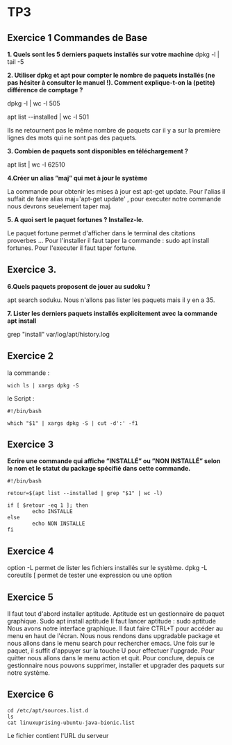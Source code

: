   <h1>TP3 </h1>
  <h2>Exercice 1 Commandes de Base </h2>

**1. Quels sont les 5 derniers paquets installés sur votre machine**
  dpkg -l | tail -5
  
  
 **2.  Utiliser dpkg et apt pour compter le nombre de paquets installés (ne pas hésiter à consulter le manuel !).
Comment explique-t-on la (petite) différence de comptage ?**

dpkg -l | wc -l
505

apt list --installed | wc -l 
501

Ils ne retournent pas le même nombre de paquets car il y a sur la première lignes des mots qui ne sont pas des paquets.

**3. Combien de paquets sont disponibles en téléchargement ?**

apt list | wc -l
62510


**4.Créer un alias ”maj” qui met à jour le système**

La commande pour obtenir les mises à jour est apt-get update.
Pour l'alias il suffait de faire alias maj='apt-get update' , pour executer notre commande nous devrons seuelement taper maj.


**5. A quoi sert le paquet fortunes ? Installez-le.**

Le paquet fortune permet d'afficher dans le terminal des citations proverbes ...
Pour l'installer il faut taper la commande : sudo apt install fortunes.
Pour l'executer il faut taper fortune.

<h2> Exercice 3. </h2>

**6.Quels paquets proposent de jouer au sudoku ?**

apt search soduku. Nous n'allons pas lister les paquets mais il y en a 35.

**7. Lister les derniers paquets installés explicitement avec la commande apt install**

grep "install" var/log/apt/history.log

<h2>Exercice 2</h2>
la commande :

   ```
  wich ls | xargs dpkg -S
  ```
le Script :
  ```
  #!/bin/bash

  which "$1" | xargs dpkg -S | cut -d':' -f1
  ```

<h2>Exercice 3</h2>

**Ecrire une commande qui affiche ”INSTALLÉ” ou ”NON INSTALLÉ” selon le nom et le statut du package
spécifié dans cette commande.**
```
#!/bin/bash

retour=$(apt list --installed | grep "$1" | wc -l)

if [ $retour -eq 1 ]; then
        echo INSTALLE
else
        echo NON INSTALLE 
fi
```

<h2>Exercice 4</h2>
option -L permet de lister les fichiers installés sur le système.
dpkg -L coreutils
[ permet de tester une expression ou une option

<h2>Exercice 5</h2>

Il faut tout d'abord installer aptitude. Aptitude est un gestionnaire de paquet graphique.
Sudo apt install aptitude
Il faut lancer aptitude : sudo aptitude
Nous avons notre interface graphique. Il faut faire CTRL+T pour accéder au menu en haut de l'écran.
Nous nous rendons dans upgradable package et nous allons dans le menu search pour rechercher emacs.
Une fois sur le paquet, il suffit d'appuyer sur la touche U pour effectuer l'upgrade.
Pour quitter nous allons dans le menu action et quit.
Pour conclure, depuis ce gestionnaire nous pouvons supprimer, installer et upgrader des paquets sur notre système.



<h2>Exercice 6</h2>

```
cd /etc/apt/sources.list.d
ls
cat linuxuprising-ubuntu-java-bionic.list
```
Le fichier contient l'URL du serveur
